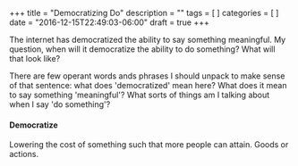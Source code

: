 +++
title = "Democratizing Do"
description = ""
tags = [
]
categories = [
]
date = "2016-12-15T22:49:03-06:00"
draft = true
+++

The internet has democratized the ability to say something meaningful. My question, when will it democratize the ability to do something? What will that look like?

There are few operant words ands phrases I should unpack to make sense of that sentence: what does 'democratized' mean here? What does it mean to say something 'meaningful'? What sorts of things am I talking about when I say 'do something'?

#### Democratize

Lowering the cost of something such that more people can attain. Goods or actions.
